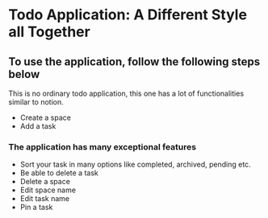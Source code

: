 # Todo Application: A Different Style all Together

## To use the application, follow the following steps below

This is no ordinary todo application, this one has a lot of functionalities similar to notion.

- Create a space
- Add a task

### The application has many exceptional features

- Sort your task in many options like completed, archived, pending etc.
- Be able to delete a task
- Delete a space
- Edit space name
- Edit task name
- Pin a task
